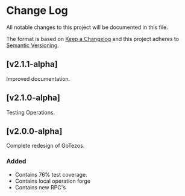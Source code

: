 
# Change Log
All notable changes to this project will be documented in this file.
 
The format is based on [Keep a Changelog](http://keepachangelog.com/)
and this project adheres to [Semantic Versioning](http://semver.org/).
 
## [v2.1.1-alpha] 
 
Improved documentation.

## [v2.1.0-alpha] 
 
Testing Operations.

## [v2.0.0-alpha] 
 
Complete redesign of GoTezos. 
 
### Added
- Contains 76% test coverage. 
- Contains local operation forge
- Contains new RPC's